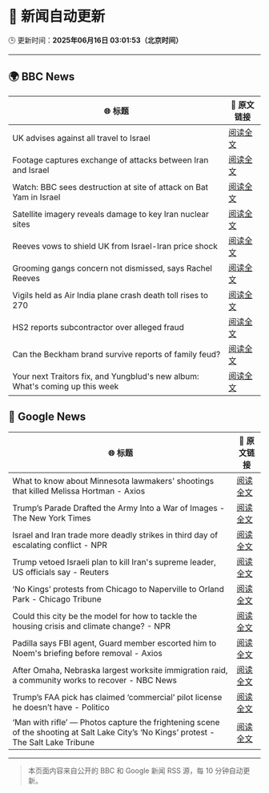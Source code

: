 # 🧠 新闻自动更新

🕒 更新时间：**2025年06月16日 03:01:53（北京时间）**

---

## 🌍 BBC News

| 🌐 标题 | 🔗 原文链接 |
|--------|-------------|
| UK advises against all travel to Israel | [阅读全文](https://www.bbc.com/news/articles/c1kvk8jpy3vo) |
| Footage captures exchange of attacks between Iran and Israel | [阅读全文](https://www.bbc.com/news/videos/cy9090yje1do) |
| Watch: BBC sees destruction at site of attack on Bat Yam in Israel | [阅读全文](https://www.bbc.com/news/videos/cy9098pq0v1o) |
| Satellite imagery reveals damage to key Iran nuclear sites | [阅读全文](https://www.bbc.com/news/articles/c7808xvv737o) |
| Reeves vows to shield UK from Israel-Iran price shock | [阅读全文](https://www.bbc.com/news/articles/c3080q893z3o) |
| Grooming gangs concern not dismissed, says Rachel Reeves | [阅读全文](https://www.bbc.com/news/articles/cz0d09zkyy7o) |
| Vigils held as Air India plane crash death toll rises to 270 | [阅读全文](https://www.bbc.com/news/articles/c0575me7j82o) |
| HS2 reports subcontractor over alleged fraud | [阅读全文](https://www.bbc.com/news/articles/cje7edx5wzwo) |
| Can the Beckham brand survive reports of family feud? | [阅读全文](https://www.bbc.com/news/articles/cd62dq8gevpo) |
| Your next Traitors fix, and Yungblud's new album: What's coming up this week | [阅读全文](https://www.bbc.com/news/articles/cwy7q4005v2o) |

## 📰 Google News

| 🌐 标题 | 🔗 原文链接 |
|--------|-------------|
| What to know about Minnesota lawmakers' shootings that killed Melissa Hortman - Axios | [阅读全文](https://news.google.com/rss/articles/CBMigAFBVV95cUxQQmtPMkFOOXBKOVFXUzIxRHlKTjBXSktVcURRSUFVWXBGSERxS29saV9iOVQ4Yk1JTzhNcWxvNXVmTW1GNThHTTBjNml2Y2xpSTNYeDNmeG5wa2o0bndMNm0wUVVjVDNiX283ck1VZ19FakpfTkZ3X1JDZWV0YzJLYg?oc=5) |
| Trump’s Parade Drafted the Army Into a War of Images - The New York Times | [阅读全文](https://news.google.com/rss/articles/CBMid0FVX3lxTE5SOVRWVzlWR0Vhb3dXVHVlYUxmbGlFNnhkSVVHc0V5Nm96UGY5ZEVUY0lCaV9jcjN3N0x3cG1mZklzQUFMZG1NdEllMTR2SWx6QnV5YllVRUtMVDRhQmZVUnVIa3pUTzNuTjc3Q0hVemRwZ1djOTV3?oc=5) |
| Israel and Iran trade more deadly strikes in third day of escalating conflict - NPR | [阅读全文](https://news.google.com/rss/articles/CBMickFVX3lxTE91dmZQdDVOdi1kaTFnblNSdHNwUGR0UUF4X1RWVkpuSmR1bkszQTUyVUp0b0YyXzl5U3h1UWpIOWd3TmRaY1MyNUVWM24xZVdPT19GUGhvbVpHanhmaXZJa20zT080UmNHMFNha2Z3TjJOZw?oc=5) |
| Trump vetoed Israeli plan to kill Iran's supreme leader, US officials say - Reuters | [阅读全文](https://news.google.com/rss/articles/CBMiwwFBVV95cUxPUkdfc1M4cUJTc0V1a2o3NVlpOHhYS2dBQmdISm9aZnYxZmtXaHFlaWNEakxUN25iSy1rUk5mczRCOFNvWlprckU0dnhCdzBkbmtEOXcycTF3Ung4Ml8taTVuMGFVVnhpSEI3Qml0UlcwVW5RcDNONVFsdVNPLTNwRm5pWkVUU1VXUklZUFlMMnp3bjF3RXlVci1UcjFIWjFGUWZIU09tX2ZoQ2hBVXpEZ21QOEw3aEhWWVYwcGFvZWpNZGs?oc=5) |
| ‘No Kings’ protests from Chicago to Naperville to Orland Park - Chicago Tribune | [阅读全文](https://news.google.com/rss/articles/CBMijwFBVV95cUxOV3M5dzhOVHk2QmhXYVhSZzQyMmxYQ1ZtMWRHdHRiRGRqUmtrNnJlb210YldaUXBUdkdyd3A4NEhDRXFYQlU3UDA4S0JXZmFYb1UtckdDNzgxZF9fU1Btd0htVjVXc3pyaXBkM3F3Y1g4ZVJBM2p4Nm5YeDlld1pfSVl3SnRKM2tGeDNNXzdhQQ?oc=5) |
| Could this city be the model for how to tackle the housing crisis and climate change? - NPR | [阅读全文](https://news.google.com/rss/articles/CBMingFBVV95cUxQLWxKcHJENjJ5bmE3c19mc1NiUUJuM21DMUpZZWtzZVF1Q0lhR3FUOHYtWWhjd1dJcmowcGp3VkhmTndfNzI3OFM3dkFYQ0FfenFqX1FBdWNMMDNjeV9VeUZPbUJyV09FSXRwbF9XTU5fM0RGOVV1TlNNRHNpRXFmSGV3N0RvQzBHd1RDc2VBN25DTGtOQWdSa3pjdUM0QQ?oc=5) |
| Padilla says FBI agent, Guard member escorted him to Noem's briefing before removal - Axios | [阅读全文](https://news.google.com/rss/articles/CBMieEFVX3lxTE05RzZnOVRJY2JrekFWUW4wOU9WSmhaaHY4Z251ZkctRlJUZTM2TXNOZjZvWXAzeVREUllLbFcyX1dtQWJnS25zREdON3VaZUx0elNCQjUtUmRFV2NRTFhnVXhSejE0ZkxoaDVtRFZYWW41dUF5M0RnSA?oc=5) |
| After Omaha, Nebraska largest worksite immigration raid, a community works to recover - NBC News | [阅读全文](https://news.google.com/rss/articles/CBMilAFBVV95cUxQQkZWemFWRWxiZHBPRElPNDlXTUgxXzJQSXlicTZIOWVqbnNfZWZtYWdZZnEzaThtd2NrMWR2eXM1QldoZ243SFVNWEJsVl9zZ0JVSWt0ZGN5R19ZTW5rTFZtOVRLZUhaX2JONmRrWVNRM1Rld3pLQnk0MFo0SEpsXzBRQlN2R2JMVXVRU29MOXpMYUhI0gFWQVVfeXFMT0dhY1R3ZjE4UjFLRDhOamNhSXRNSFFnbUQ5eXE1QVVyREZtUFcyaklrX0pGTEp2YUZ1cFllZ0d4SFE5TFhGWWN5OV94ZDhuQlg1ZGxSRmc?oc=5) |
| Trump’s FAA pick has claimed ‘commercial’ pilot license he doesn’t have - Politico | [阅读全文](https://news.google.com/rss/articles/CBMiuAFBVV95cUxPSUEzUDhMTEJnVUV0MC1tUGtaYzlCUE1aVmN1OGVvak5TbzFkSElwQ2cwaV9NMkNVWnFZZ28wX2l4QjVNVGJrOVo4OFZqamhZelZFb1BOWWFreWcxYXVNLW0zQV9sSzlZMmVoQzlHNTcyTUJRcEk3VC0xSm8zMjNtNUFZU2tCTU5Hejh2ak1PNXN1MzA1YWNZSnYtaDR0UVFsNjkzMzVvNGRCTnc4T1JvZW5SN0tFMFZ1?oc=5) |
| ‘Man with rifle’ — Photos capture the frightening scene of the shooting at Salt Lake City’s ‘No Kings’ protest - The Salt Lake Tribune | [阅读全文](https://news.google.com/rss/articles/CBMieEFVX3lxTFBocXdIMGpHRHlpcWRMTjN0aFBleTMwU3RnTHQzTlF4N1J1cFdwVWFES1FXX05DVDJxWjdPbXVRaEN3QmJzeVJkY2oxY0YycXhtMHYxUnc4Z1FQNjBWOWJFaThQRG9YNTVfczk2Z09LZGlJbXlXVW53ZA?oc=5) |

---
> 本页面内容来自公开的 BBC 和 Google 新闻 RSS 源，每 10 分钟自动更新。